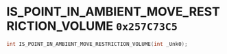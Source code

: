 # IS_POINT_IN_AMBIENT_MOVE_RESTRICTION_VOLUME `0x257C73C5`

```cpp
int IS_POINT_IN_AMBIENT_MOVE_RESTRICTION_VOLUME(int _Unk0);
```